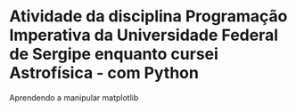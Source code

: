 # Atividade da disciplina Programação Imperativa da Universidade Federal de Sergipe enquanto cursei Astrofísica - com Python
Aprendendo a manipular matplotlib
